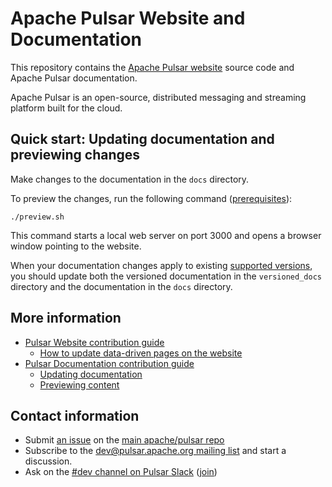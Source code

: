 # Apache Pulsar Website and Documentation

This repository contains the [Apache Pulsar website](https://pulsar.apache.org) source code and Apache Pulsar documentation.

Apache Pulsar is an open-source, distributed messaging and streaming platform built for the cloud.

## Quick start: Updating documentation and previewing changes

Make changes to the documentation in the `docs` directory.

To preview the changes, run the following command ([prerequisites](https://pulsar.apache.org/contribute/document-preview/#prerequisites)):

```shell
./preview.sh
```

This command starts a local web server on port 3000 and opens a browser window pointing to the website.

When your documentation changes apply to existing [supported versions](https://pulsar.apache.org/contribute/release-policy/#supported-versions), you should update both the versioned documentation in the `versioned_docs` directory and the documentation in the `docs` directory.

## More information

* [Pulsar Website contribution guide](https://pulsar.apache.org/contribute/site-intro/)
  * [How to update data-driven pages on the website](https://pulsar.apache.org/contribute/site-intro/#how-to-update-data-driven-pages)
* [Pulsar Documentation contribution guide](https://pulsar.apache.org/contribute/document-intro/)
  * [Updating documentation](https://pulsar.apache.org/contribute/document-contribution/)
  * [Previewing content](https://pulsar.apache.org/contribute/document-preview/)

## Contact information

* Submit [an issue](https://github.com/apache/pulsar/issues/new) on the [main apache/pulsar repo](http://github.com/apache/pulsar)
* Subscribe to the [dev@pulsar.apache.org mailing list](https://pulsar.apache.org/contact/#mailing-lists) and start a discussion.
* Ask on the [#dev channel on Pulsar Slack](https://apache-pulsar.slack.com/channels/dev) ([join](https://pulsar.apache.org/community#section-discussions))
